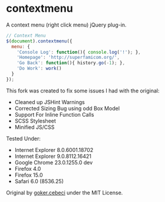 # contextmenu

A context menu (right click menu) jQuery plug-in.

```javascript
// Context Menu
$(document).contextmenu({
  menu: {
    'Console Log': function(){ console.log('!'); },
    'Homepage': 'http://superfamicom.org/',
    'Go Back': function(){ history.go(-1); },
    'Do Work': work()
  }
});
```

This fork was created to fix some issues I had with the original:

 - Cleaned up JSHint Warnings
 - Corrected Sizing Bug using odd Box Model
 - Support For Inline Function Calls
 - SCSS Stylesheet
 - Minified JS/CSS

Tested Under:
 - Internet Explorer 8.0.6001.18702
 - Internet Explorer 9.0.8112.16421
 - Google Chrome 23.0.1255.0 dev
 - Firefox 4.0
 - Firefox 15.0
 - Safari 6.0 (8536.25)

Original by [goker.cebeci](http://gokercebeci.com/dev/contextmenu) under the MIT License.
